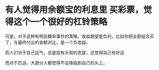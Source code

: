 # 有人觉得用余额宝的利息里 买彩票，觉得这个一个很好的杠铃策略
可是，对于这种有明显概率事件的策略，收益期望是负的，比如你把全部组合买了，与最终付出的金额对比，是一个负收益。

而人们对于自己运气，总是抱有乐观的态度，总觉得自己有好运

而对于厄运，大部分人都觉得不会降临到自己的头上，


